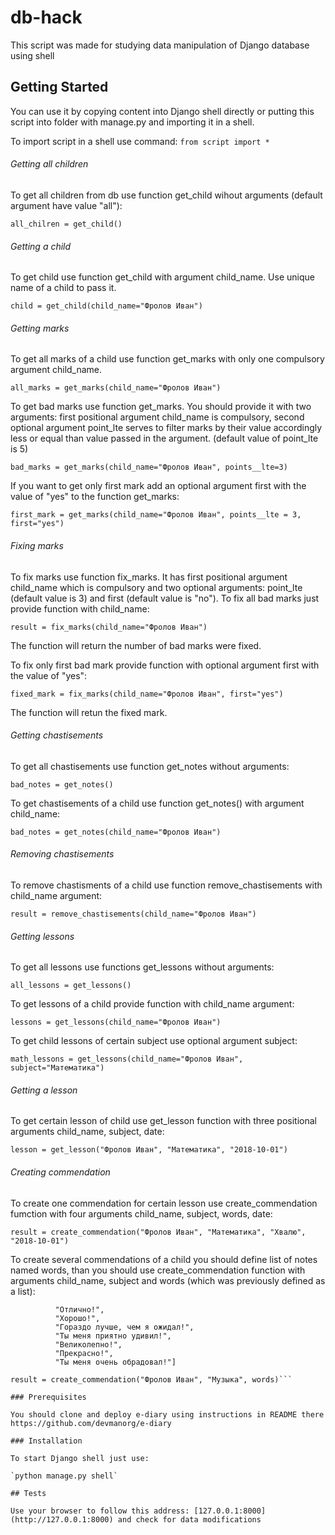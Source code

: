 # db-hack

This script was made for studying data manipulation of Django database using  shell

## Getting Started

You can use it by copying content into Django shell directly or putting this script into folder with manage.py and importing it in a shell.

To import script in a shell use command:
`from script import *`

###### Getting all children
To get all children from db use function get_child wihout arguments (default argument have value "all"):

`all_chilren = get_child()`

###### Getting a child
To get child use function get_child with argument child_name. Use unique name of a child to pass it.

`child = get_child(child_name="Фролов Иван")`

###### Getting marks
To get all marks of a child use function get_marks with only one compulsory argument child_name.

`all_marks = get_marks(child_name="Фролов Иван")`

To get bad marks use function get_marks. You should provide it with two arguments: first positional argument child_name is compulsory, second optional argument point_lte serves to filter marks by their value accordingly less or equal than value passed in the argument. (default value of point_lte is 5)

`bad_marks = get_marks(child_name="Фролов Иван", points__lte=3)`

If you want to get only first mark add an optional argument first with the value of "yes" to the function get_marks:

`first_mark = get_marks(child_name="Фролов Иван", points__lte = 3, first="yes")`

###### Fixing marks

To fix marks use function fix_marks. It has first positional argument child_name which is compulsory and two optional arguments: point_lte (default value is 3) and first (default value is "no").
To fix all bad marks just provide function with child_name:

`result = fix_marks(child_name="Фролов Иван")`

The function will return the number of bad marks were fixed.

To fix only first bad mark provide function with optional argument first with the value of "yes":

`fixed_mark = fix_marks(child_name="Фролов Иван", first="yes")`

The function will retun the fixed mark.

###### Getting chastisements

To get all chastisements use function get_notes without arguments:

`bad_notes = get_notes()`

To get chastisements of a child use function get_notes() with argument child_name:

`bad_notes = get_notes(child_name="Фролов Иван")`

###### Removing chastisements

To remove chastisments of a child use function remove_chastisements with child_name argument:

`result = remove_chastisements(child_name="Фролов Иван")`

###### Getting lessons

To get all lessons use functions get_lessons without arguments:

`all_lessons = get_lessons()`

To get lessons of a child provide function with child_name argument:

`lessons = get_lessons(child_name="Фролов Иван")`

To get child lessons of certain subject use optional argument subject:

`math_lessons = get_lessons(child_name="Фролов Иван", subject="Математика")`


###### Getting a lesson

To get certain lesson of child use get_lesson function with three positional arguments child_name, subject, date:

`lesson = get_lesson("Фролов Иван", "Математика", "2018-10-01")`

###### Creating commendation

To create one commendation for certain lesson use create_commendation fumction with four arguments child_name, subject, words, date:

`result = create_commendation("Фролов Иван", "Математика", "Хвалю", "2018-10-01")`

To create several commendations of a child you should define list of notes named words, than you should use create_commendation function with arguments child_name, subject and words (which was previously defined as a list):

```words = ["Молодец!",
          "Отлично!",
          "Хорошо!",
          "Гораздо лучше, чем я ожидал!",
          "Ты меня приятно удивил!",
          "Великолепно!",
          "Прекрасно!",
          "Ты меня очень обрадовал!"]

result = create_commendation("Фролов Иван", "Музыка", words)```

### Prerequisites

You should clone and deploy e-diary using instructions in README there https://github.com/devmanorg/e-diary

### Installation

To start Django shell just use:

`python manage.py shell`

## Tests

Use your browser to follow this address: [127.0.0.1:8000](http://127.0.0.1:8000) and check for data modifications
